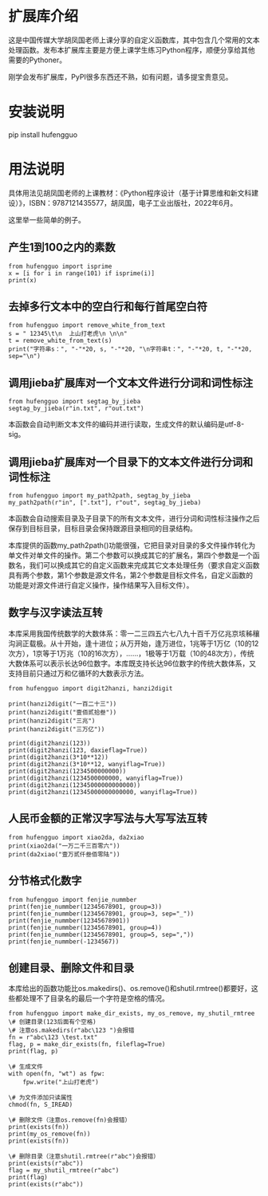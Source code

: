 # 扩展库介绍

这是中国传媒大学胡凤国老师上课分享的自定义函数库，其中包含几个常用的文本处理函数。发布本扩展库主要是方便上课学生练习Python程序，顺便分享给其他需要的Pythoner。

刚学会发布扩展库，PyPI很多东西还不熟，如有问题，请多提宝贵意见。


# 安装说明

pip install hufengguo


# 用法说明

具体用法见胡凤国老师的上课教材：《Python程序设计（基于计算思维和新文科建设）》，ISBN：9787121435577，胡凤国，电子工业出版社，2022年6月。

这里举一些简单的例子。


## 产生1到100之内的素数

```
from hufengguo import isprime
x = [i for i in range(101) if isprime(i)]
print(x)
```

## 去掉多行文本中的空白行和每行首尾空白符

```
from hufengguo import remove_white_from_text
s = " 12345\t\n  上山打老虎\n \n\n"
t = remove_white_from_text(s)
print("字符串s：", "-"*20, s, "-"*20, "\n字符串t：", "-"*20, t, "-"*20, sep="\n")
```

## 调用jieba扩展库对一个文本文件进行分词和词性标注

```
from hufengguo import segtag_by_jieba
segtag_by_jieba(r"in.txt", r"out.txt")
```
本函数会自动判断文本文件的编码并进行读取，生成文件的默认编码是utf-8-sig。


## 调用jieba扩展库对一个目录下的文本文件进行分词和词性标注

```
from hufengguo import my_path2path, segtag_by_jieba
my_path2path(r"in", [".txt"], r"out", segtag_by_jieba)
```
本函数会自动搜索目录及子目录下的所有文本文件，进行分词和词性标注操作之后保存到目标目录，目标目录会保持跟源目录相同的目录结构。

本库提供的函数my_path2path()功能很强，它把目录对目录的多文件操作转化为单文件对单文件的操作。第二个参数可以换成其它的扩展名，第四个参数是一个函数名，我们可以换成其它的自定义函数来完成其它文本处理任务（要求自定义函数具有两个参数，第1个参数是源文件名，第2个参数是目标文件名，自定义函数的功能是对源文件进行自定义操作，操作结果写入目标文件）。


## 数字与汉字读法互转

本库采用我国传统数学的大数体系：零一二三四五六七八九十百千万亿兆京垓秭穰沟涧正载极。从十开始，逢十进位；从万开始，逢万进位，1兆等于1万亿（10的12次方），1京等于1万兆（10的16次方），……，1极等于1万载（10的48次方），传统大数体系可以表示长达96位数字。本库既支持长达96位数字的传统大数体系，又支持目前只通过万和亿循环的大数表示方法。

```
from hufengguo import digit2hanzi, hanzi2digit

print(hanzi2digit("一百二十三"))
print(hanzi2digit("壹佰贰拾叁"))
print(hanzi2digit("三兆")
print(hanzi2digit("三万亿"))

print(digit2hanzi(123))
print(digit2hanzi(123, daxieflag=True))
print(digit2hanzi(3*10**12))
print(digit2hanzi(3*10**12, wanyiflag=True))
print(digit2hanzi(1234500000000))
print(digit2hanzi(1234500000000, wanyiflag=True))
print(digit2hanzi(12345000000000000))
print(digit2hanzi(12345000000000000, wanyiflag=True))

```

## 人民币金额的正常汉字写法与大写写法互转

```
from hufengguo import xiao2da, da2xiao
print(xiao2da("一万二千三百零六"))
print(da2xiao("壹万贰仟叁佰零陆"))
```

## 分节格式化数字

```
from hufengguo import fenjie_nummber
print(fenjie_nummber(12345678901, group=3))
print(fenjie_nummber(12345678901, group=3, sep="_"))
print(fenjie_nummber(12345678901))
print(fenjie_nummber(12345678901, group=4))
print(fenjie_nummber(12345678901, group=5, sep=","))
print(fenjie_nummber(-1234567))
```

## 创建目录、删除文件和目录

本库给出的函数功能比os.makedirs()、os.remove()和shutil.rmtree()都要好，这些都处理不了目录名的最后一个字符是空格的情况。

```
from hufengguo import make_dir_exists, my_os_remove, my_shutil_rmtree
\# 创建目录(123后面有个空格)
\# 注意os.makedirs(r"abc\123 ")会报错
fn = r"abc\123 \test.txt"
flag, p = make_dir_exists(fn, fileflag=True)
print(flag, p)

\# 生成文件
with open(fn, "wt") as fpw:
    fpw.write("上山打老虎")

\# 为文件添加只读属性
chmod(fn, S_IREAD)

\# 删除文件（注意os.remove(fn)会报错）
print(exists(fn))
print(my_os_remove(fn))
print(exists(fn))

\# 删除目录（注意shutil.rmtree(r"abc")会报错）
print(exists(r"abc"))
flag = my_shutil_rmtree(r"abc")
print(flag)
print(exists(r"abc"))
```
